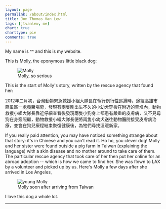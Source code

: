 ```yaml
---
layout: page
permalink: /about/index.html
title: Jon Thomas Van Lew
tags: [jtvanlew, me]
chart: true
charttype: pie
comments: true
---
```



My name is ^^ and this is my website. 

This is Molly, the eponymous little black dog:

<figure>
	<img src="{{ site.url }}/img/page/about/molly-bw.jpg" alt="Molly">
	<figcaption>Molly, so serious</figcaption>
</figure>

This is the start of Molly's story, written by the rescue agency that found her:

2012年二月初，台灣動物緊急救援小組大隊長在執行例行性巡邏時，途經高雄市燕巢區一處養豬場旁，發現有兩隻剛出生不久的小幼犬穿梭在附近的草堆內，動物救援小組大隊長靠近仔細查看後發現兩隻小狗身上都患有嚴重的皮膚病，又不見母狗在身旁照顧，動物救援小組大隊長便將兩隻小幼犬送往動物醫院接受皮膚病治療，並會在狗兒療程結束恢復健康後，為牠們尋找溫暖新家。

If you really paid attention, you may have noticed something strange about that story: it's in Chinese and you can't read it. Ho ho, you clever dog! Molly and her sister were found outside a pig farm in Taiwan (explaining the language) with a skin disease and no mother around to take care of them. The particular rescue agency that took care of her then put her online for an abroad adoption -- which is how we came to find her. She was flown to LAX by a volunteer and picked up by us. Here's Molly a few days after she arrived in Los Angeles, 

<figure>
	<img src="{{ site.url }}/img/page/about/molly-young.jpg" alt="young Molly">
	<figcaption>Molly soon after arriving from Taiwan</figcaption>
</figure>

I love this dog a whole lot.

<hr>
